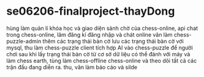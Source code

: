 # se06206-finalproject-thayDong
hùng làm quản lí khóa học và giao diện sảnh chờ của chess-online, api chat trong chess-online, lâm đăng kí đăng nhập và chát online vân làm chess-puzzle-admin thêm các trạng thái bàn cờ lưu các trạng thái bàn cờ với mysql, thu làm chess-puzzle client tích hợp AI vào chess-puzzle để người chơi sau khi lấy trạng thái bàn cờ từ cơ sở dữ liệu có thể đánh với máy và làm chess earth, tùng làm chess-offline chess-online và theo dõi tất cả các trận đấu đang diễn ra. thu, vân làm báo cáo và silde

